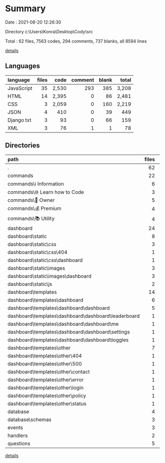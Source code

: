 # Summary

Date : 2021-08-20 12:26:30

Directory c:\Users\Konra\Desktop\Cody\src

Total : 62 files,  7563 codes, 294 comments, 737 blanks, all 8594 lines

[details](details.md)

## Languages
| language | files | code | comment | blank | total |
| :--- | ---: | ---: | ---: | ---: | ---: |
| JavaScript | 35 | 2,530 | 293 | 385 | 3,208 |
| HTML | 14 | 2,395 | 0 | 86 | 2,481 |
| CSS | 3 | 2,059 | 0 | 160 | 2,219 |
| JSON | 4 | 410 | 0 | 39 | 449 |
| Django txt | 3 | 93 | 0 | 66 | 159 |
| XML | 3 | 76 | 1 | 1 | 78 |

## Directories
| path | files | code | comment | blank | total |
| :--- | ---: | ---: | ---: | ---: | ---: |
| . | 62 | 7,563 | 294 | 737 | 8,594 |
| commands | 22 | 1,525 | 230 | 245 | 2,000 |
| commands\ℹ️ Information | 6 | 212 | 30 | 43 | 285 |
| commands\🌐 Learn how to Code | 3 | 749 | 156 | 98 | 1,003 |
| commands\👑 Owner | 5 | 219 | 10 | 46 | 275 |
| commands\💰 Premium | 4 | 256 | 20 | 43 | 319 |
| commands\📚 Utility | 4 | 89 | 14 | 15 | 118 |
| dashboard | 24 | 5,262 | 23 | 351 | 5,636 |
| dashboard\static | 8 | 2,191 | 1 | 168 | 2,360 |
| dashboard\static\css | 3 | 2,059 | 0 | 160 | 2,219 |
| dashboard\static\css\404 | 1 | 51 | 0 | 7 | 58 |
| dashboard\static\css\dashboard | 1 | 1,012 | 0 | 90 | 1,102 |
| dashboard\static\images | 3 | 76 | 1 | 1 | 78 |
| dashboard\static\images\dashboard | 3 | 76 | 1 | 1 | 78 |
| dashboard\static\js | 2 | 56 | 0 | 7 | 63 |
| dashboard\templates | 14 | 2,395 | 0 | 86 | 2,481 |
| dashboard\templates\dashboard | 6 | 1,575 | 0 | 55 | 1,630 |
| dashboard\templates\dashboard\dashboard | 5 | 1,405 | 0 | 51 | 1,456 |
| dashboard\templates\dashboard\dashboard\leaderboard | 1 | 162 | 0 | 8 | 170 |
| dashboard\templates\dashboard\dashboard\me | 1 | 495 | 0 | 14 | 509 |
| dashboard\templates\dashboard\dashboard\settings | 1 | 279 | 0 | 16 | 295 |
| dashboard\templates\dashboard\dashboard\toggles | 1 | 264 | 0 | 5 | 269 |
| dashboard\templates\other | 7 | 643 | 0 | 25 | 668 |
| dashboard\templates\other\404 | 1 | 23 | 0 | 2 | 25 |
| dashboard\templates\other\500 | 1 | 26 | 0 | 2 | 28 |
| dashboard\templates\other\contact | 1 | 155 | 0 | 6 | 161 |
| dashboard\templates\other\error | 1 | 24 | 0 | 2 | 26 |
| dashboard\templates\other\login | 1 | 130 | 0 | 4 | 134 |
| dashboard\templates\other\policy | 1 | 138 | 0 | 3 | 141 |
| dashboard\templates\other\status | 1 | 147 | 0 | 6 | 153 |
| database | 4 | 119 | 0 | 19 | 138 |
| database\schemas | 3 | 94 | 0 | 12 | 106 |
| events | 3 | 82 | 41 | 16 | 139 |
| handlers | 2 | 62 | 0 | 7 | 69 |
| questions | 5 | 482 | 0 | 97 | 579 |

[details](details.md)